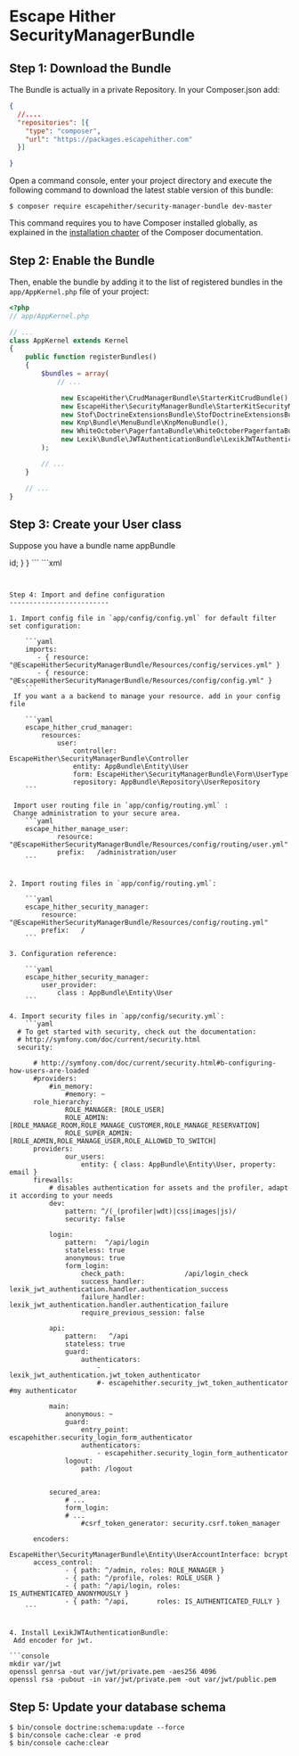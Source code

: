 Escape Hither SecurityManagerBundle
===============================

Step 1: Download the Bundle
---------------------------
The Bundle is actually in a private Repository.
In your Composer.json add:
```json
{
  //....
  "repositories": [{
    "type": "composer",
    "url": "https://packages.escapehither.com"
  }]

}
```
Open a command console, enter your project directory and execute the
following command to download the latest stable version of this bundle:

```console
$ composer require escapehither/security-manager-bundle dev-master
```

This command requires you to have Composer installed globally, as explained
in the [installation chapter](https://getcomposer.org/doc/00-intro.md)
of the Composer documentation.

Step 2: Enable the Bundle
-------------------------

Then, enable the bundle by adding it to the list of registered bundles
in the `app/AppKernel.php` file of your project:

```php
<?php
// app/AppKernel.php

// ...
class AppKernel extends Kernel
{
    public function registerBundles()
    {
        $bundles = array(
            // ...

             new EscapeHither\CrudManagerBundle\StarterKitCrudBundle(),
             new EscapeHither\SecurityManagerBundle\StarterKitSecurityManagerBundle(),
             new Stof\DoctrineExtensionsBundle\StofDoctrineExtensionsBundle(),
             new Knp\Bundle\MenuBundle\KnpMenuBundle(),
             new WhiteOctober\PagerfantaBundle\WhiteOctoberPagerfantaBundle(),
             new Lexik\Bundle\JWTAuthenticationBundle\LexikJWTAuthenticationBundle(),
        );

        // ...
    }

    // ...
}
```

Step 3: Create your User class
-------------------------
Suppose you have a bundle name appBundle

<?php
namespace AppBundle\Entity;
use EscapeHither\SecurityManagerBundle\Entity\User as BaseUser;

```php
class User extends BaseUser {
    private $id;
    public function __construct()
    {
        parent::__construct();
        // your own logic
    }
    /**
     * Get id
     *
     * @return integer
     */
    public function getId()
    {
        return $this->id;
    }
}
```
```xml
<?xml version="1.0" encoding="utf-8"?>
<doctrine-mapping xmlns="http://doctrine-project.org/schemas/orm/doctrine-mapping" xmlns:xsi="http://www.w3.org/2001/XMLSchema-instance" xsi:schemaLocation="http://doctrine-project.org/schemas/orm/doctrine-mapping http://doctrine-project.org/schemas/orm/doctrine-mapping.xsd">
    <entity name="AppBundle\Entity\User" table="user_account">
        <id name="id" type="integer" column="id">
            <generator strategy="IDENTITY"/>
        </id>
    </entity>
</doctrine-mapping>

```


Step 4: Import and define configuration
-------------------------

1. Import config file in `app/config/config.yml` for default filter set configuration:

    ```yaml
    imports:
       - { resource: "@EscapeHitherSecurityManagerBundle/Resources/config/services.yml" }
       - { resource: "@EscapeHitherSecurityManagerBundle/Resources/config/config.yml" }
    ```
 If you want a a backend to manage your resource. add in your config file

    ```yaml
    escape_hither_crud_manager:
        resources:
            user:
                controller: EscapeHither\SecurityManagerBundle\Controller
                entity: AppBundle\Entity\User
                form: EscapeHither\SecurityManagerBundle\Form\UserType
                repository: AppBundle\Repository\UserRepository
    ```

 Import user routing file in `app/config/routing.yml` :
 Change administration to your secure area.
    ```yaml
    escape_hither_manage_user:
            resource: "@EscapeHitherSecurityManagerBundle/Resources/config/routing/user.yml"
            prefix:   /administration/user
    ```


2. Import routing files in `app/config/routing.yml`:

    ```yaml
    escape_hither_security_manager:
        resource: "@EscapeHitherSecurityManagerBundle/Resources/config/routing.yml"
        prefix:   /
    ```

3. Configuration reference:

    ```yaml
    escape_hither_security_manager:
        user_provider:
            class : AppBundle\Entity\User
    ```

4. Import security files in `app/config/security.yml`:
    ```yaml
  # To get started with security, check out the documentation:
  # http://symfony.com/doc/current/security.html
  security:

      # http://symfony.com/doc/current/security.html#b-configuring-how-users-are-loaded
      #providers:
          #in_memory:
              #memory: ~
      role_hierarchy:
              ROLE_MANAGER: [ROLE_USER]
              ROLE_ADMIN:       [ROLE_MANAGE_ROOM,ROLE_MANAGE_CUSTOMER,ROLE_MANAGE_RESERVATION]
              ROLE_SUPER_ADMIN: [ROLE_ADMIN,ROLE_MANAGE_USER,ROLE_ALLOWED_TO_SWITCH]
      providers:
              our_users:
                  entity: { class: AppBundle\Entity\User, property: email }
      firewalls:
          # disables authentication for assets and the profiler, adapt it according to your needs
          dev:
              pattern: ^/(_(profiler|wdt)|css|images|js)/
              security: false

          login:
              pattern:  ^/api/login
              stateless: true
              anonymous: true
              form_login:
                  check_path:               /api/login_check
                  success_handler:          lexik_jwt_authentication.handler.authentication_success
                  failure_handler:          lexik_jwt_authentication.handler.authentication_failure
                  require_previous_session: false

          api:
              pattern:   ^/api
              stateless: true
              guard:
                  authenticators:
                      - lexik_jwt_authentication.jwt_token_authenticator
                      #- escapehither.security_jwt_token_authenticator #my authenticator

          main:
              anonymous: ~
              guard:
                  entry_point: escapehither.security_login_form_authenticator
                  authenticators:
                      - escapehither.security_login_form_authenticator
              logout:
                  path: /logout


          secured_area:
              # ...
              form_login:
              # ...
                  #csrf_token_generator: security.csrf.token_manager

      encoders:
              EscapeHither\SecurityManagerBundle\Entity\UserAccountInterface: bcrypt
      access_control:
              - { path: ^/admin, roles: ROLE_MANAGER }
              - { path: ^/profile, roles: ROLE_USER }
              - { path: ^/api/login, roles: IS_AUTHENTICATED_ANONYMOUSLY }
              - { path: ^/api,       roles: IS_AUTHENTICATED_FULLY }
    ```


4. Install LexikJWTAuthenticationBundle:
 Add encoder for jwt.

```console
mkdir var/jwt
openssl genrsa -out var/jwt/private.pem -aes256 4096
openssl rsa -pubout -in var/jwt/private.pem -out var/jwt/public.pem
```
Step 5:  Update your database schema
-------------------------
```console
$ bin/console doctrine:schema:update --force
$ bin/console cache:clear -e prod
$ bin/console cache:clear
```